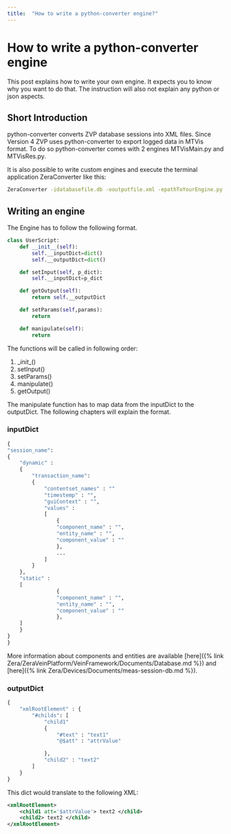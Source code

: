 ```yaml
---
title:  "How to write a python-converter engine?"
---
```


# How to write a python-converter engine

This post explains how to write your own engine. 
It expects you to know why you want to do that.
The instruction will also not explain any python or json aspects.

## Short Introduction

python-converter converts ZVP database sessions into XML files.
Since  Version 4 ZVP uses python-converter to export logged data 
in MTVis format. To do so python-converter comes with 2 engines
MTVisMain.py and MTVisRes.py. 

It is also possible to write custom engines and execute the terminal
application ZeraConverter like this:

```bash
ZeraConverter -idatabasefile.db -ooutputfile.xml -epathToYourEngine.py --session=yourSessionName

```

## Writing an engine

The Engine has to follow the following format.

```python
class UserScript:
    def __init__(self):
        self.__inputDict=dict()
        self.__outputDict=dict()

    def setInput(self, p_dict):
        self.__inputDict=p_dict

    def getOutput(self):
        return self.__outputDict

    def setParams(self,params):
        return

    def manipulate(self):
        return
```

The functions will be called in following order:

1. \__init__()
2. setInput()
3. setParams()
4. manipulate()
5. getOutput()

The manipulate function has to map data from the inputDict to the outputDict.
The following chapters will explain the format.

### inputDict

```python
{
"session_name":  
{
    "dynamic" :
    {
        "transaction_name":
        {
            "contentset_names" : ""
            "timestemp" : "",
            "guiContext" : "",
            "values" :
            [
                {
                "component_name" : "",
                "entity_name" : "",
                "component_value" : ""        
                },
                ...
            ]
        }
    },     
    "static" :
    [
                {
                "component_name" : "",
                "entity_name" : "",
                "component_value" : ""        
                },
    ]
    }
}
}
```

More information about components and entities are available [here]({% link Zera/ZeraVeinPlatform/VeinFramework/Documents/Database.md %}) and [here]({% link Zera/Devices/Documents/meas-session-db.md %}).

### outputDict

```python
{
    "xmlRootElement" : {
        "#childs": [
            "child1"
            {
                "#text" : "text1"
                "@$att" : "attrValue" 

            },
            "child2" : "text2"
        ] 
    }
}

```

This dict would translate to the following XML:

```xml
<xmlRootElement>
    <child1 att='$attrValue'> text2 </child>
    <child2> text2 </child>
</xmlRootElement>
```